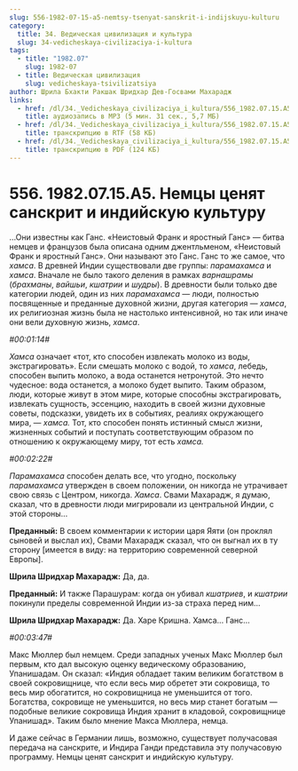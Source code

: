 ```yaml
---
slug: 556-1982-07-15-a5-nemtsy-tsenyat-sanskrit-i-indijskuyu-kulturu
category:
  title: 34. Ведическая цивилизация и культура
  slug: 34-vedicheskaya-civilizaciya-i-kultura
tags:
  - title: "1982.07"
    slug: 1982-07
  - title: Ведическая цивилизация
    slug: vedicheskaya-tsivilizatsiya
author: Шрила Бхакти Ракшак Шридхар Дев-Госвами Махарадж
links:
  - href: /dl/34._Vedicheskaya_civilizaciya_i_kultura/556_1982.07.15.A5_SridharMj_Nemcy_cenjat_sanskrit_i_indijskuju_kulturu.mp3
    title: аудиозапись в MP3 (5 мин. 31 сек., 5,7 МБ)
  - href: /dl/34._Vedicheskaya_civilizaciya_i_kultura/556_1982.07.15.A5_SridharMj_Nemcy_cenjat_sanskrit_i_indijskuju_kulturu.rtf
    title: транскрипцию в RTF (58 КБ)
  - href: /dl/34._Vedicheskaya_civilizaciya_i_kultura/556_1982.07.15.A5_SridharMj_Nemcy_cenjat_sanskrit_i_indijskuju_kulturu.pdf
    title: транскрипцию в PDF (124 КБ)
---
```


# 556. 1982.07.15.A5. Немцы ценят санскрит и индийскую культуру

…Они известны как Ганс. «Неистовый Франк и яростный Ганс» — битва немцев и французов была описана одним джентльменом, «Неистовый Франк и яростный Ганс». Они называют это Ганс. Ганс то же самое, что *хамса*. В древней Индии существовали две группы: *парамахамса* и *хамса*. Вначале не было такого деления в рамках *варнашрамы* (*брахманы*, *вайшьи*, *кшатрии* и *шудры*). В древности были только две категории людей, один из них *парамахамса* — люди, полностью посвященные и преданные духовной жизни, другая категория — *хамса*, их религиозная жизнь была не настолько интенсивной, но так или иначе они вели духовную жизнь, *хамса*.

*#00:01:14#*

*Хамса* означает «тот, кто способен извлекать молоко из воды, экстрагировать». Если смешать молоко с водой, то *хамса*, лебедь, способен выпить молоко, а вода останется нетронутой. Это нечто чудесное: вода останется, а молоко будет выпито. Таким образом, люди, которые живут в этом мире, которые способны экстрагировать, извлекать сущность, эссенцию, находить в своей жизни духовные советы, подсказки, увидеть их в событиях, реалиях окружающего мира, — *хамса.* Тот, кто способен понять истинный смысл жизни, жизненных событий и поступать соответствующим образом по отношению к окружающему миру, тот есть *хамса.*

*#00:02:22#*

*Парамахамса* способен делать все, что угодно, поскольку *парамахамса* утвержден в своем положении, он никогда не утрачивает свою связь с Центром, никогда. *Хамса*. Свами Махарадж, я думаю, сказал, что в древности люди мигрировали из центральной Индии, с этой стороны…

**Преданный:** В своем комментарии к истории царя Яяти (он проклял сыновей и выслал их), Свами Махарадж сказал, что он выгнал их в ту сторону [имеется в виду: на территорию современной северной Европы].

**Шрила Шридхар Махарадж:** Да, да.

**Преданный:** И также Парашурам: когда он убивал *кшатриев*, и *кшатрии* покинули пределы современной Индии из-за страха перед ним…

**Шрила Шридхар Махарадж:** Да. Харе Кришна. Хамса… Ганс…

*#00:03:47#*

Макс Мюллер был немцем. Среди западных ученых Макс Мюллер был первым, кто дал высокую оценку ведическому образованию, Упанишадам. Он сказал: «Индия обладает таким великим богатством в своей сокровищнице, что если весь мир обретет эти сокровища, то весь мир обогатится, но сокровищница не уменьшится от того. Богатства, сокровище не уменьшится, но весь мир станет богатым — подобные великие сокровища Индия хранит в кладовой, сокровищнице Упанишад». Таким было мнение Макса Мюллера, немца.

И даже сейчас в Германии лишь, возможно, существует получасовая передача на санскрите, и Индира Ганди представила эту получасовую программу. Немцы ценят санскрит и индийскую культуру.

